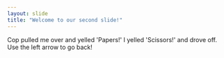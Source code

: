 ```yaml
---
layout: slide
title: "Welcome to our second slide!"
---
```

Cop pulled me over and yelled 'Papers!' 
I yelled 'Scissors!' and drove off.
Use the left arrow to go back!
